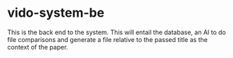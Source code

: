 # vido-system-be
This is the back end to the system. This will entail the database, an AI to do file comparisons and generate a file relative to the passed title as the context of the paper. 
